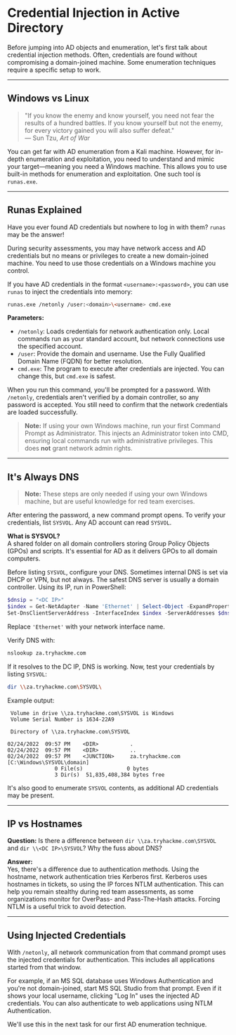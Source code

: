 # Credential Injection in Active Directory

Before jumping into AD objects and enumeration, let's first talk about credential injection methods. Often, credentials are found without compromising a domain-joined machine. Some enumeration techniques require a specific setup to work.

---

## Windows vs Linux

> "If you know the enemy and know yourself, you need not fear the results of a hundred battles. If you know yourself but not the enemy, for every victory gained you will also suffer defeat."  
> — Sun Tzu, *Art of War*

You can get far with AD enumeration from a Kali machine. However, for in-depth enumeration and exploitation, you need to understand and mimic your target—meaning you need a Windows machine. This allows you to use built-in methods for enumeration and exploitation. One such tool is `runas.exe`.

---

## Runas Explained

Have you ever found AD credentials but nowhere to log in with them? `runas` may be the answer!

During security assessments, you may have network access and AD credentials but no means or privileges to create a new domain-joined machine. You need to use those credentials on a Windows machine you control.

If you have AD credentials in the format `<username>:<password>`, you can use `runas` to inject the credentials into memory:

```sh
runas.exe /netonly /user:<domain>\<username> cmd.exe
```

**Parameters:**

- `/netonly`: Loads credentials for network authentication only. Local commands run as your standard account, but network connections use the specified account.
- `/user`: Provide the domain and username. Use the Fully Qualified Domain Name (FQDN) for better resolution.
- `cmd.exe`: The program to execute after credentials are injected. You can change this, but `cmd.exe` is safest.

When you run this command, you'll be prompted for a password. With `/netonly`, credentials aren't verified by a domain controller, so any password is accepted. You still need to confirm that the network credentials are loaded successfully.

> **Note:** If using your own Windows machine, run your first Command Prompt as Administrator. This injects an Administrator token into CMD, ensuring local commands run with administrative privileges. This does **not** grant network admin rights.

---

## It's Always DNS

> **Note:** These steps are only needed if using your own Windows machine, but are useful knowledge for red team exercises.

After entering the password, a new command prompt opens. To verify your credentials, list `SYSVOL`. Any AD account can read `SYSVOL`.

**What is SYSVOL?**  
A shared folder on all domain controllers storing Group Policy Objects (GPOs) and scripts. It's essential for AD as it delivers GPOs to all domain computers.

Before listing `SYSVOL`, configure your DNS. Sometimes internal DNS is set via DHCP or VPN, but not always. The safest DNS server is usually a domain controller. Using its IP, run in PowerShell:

```powershell
$dnsip = "<DC IP>"
$index = Get-NetAdapter -Name 'Ethernet' | Select-Object -ExpandProperty 'ifIndex'
Set-DnsClientServerAddress -InterfaceIndex $index -ServerAddresses $dnsip
```

Replace `'Ethernet'` with your network interface name.

Verify DNS with:

```sh
nslookup za.tryhackme.com
```

If it resolves to the DC IP, DNS is working. Now, test your credentials by listing `SYSVOL`:

```sh
dir \\za.tryhackme.com\SYSVOL\
```

Example output:

```
 Volume in drive \\za.tryhackme.com\SYSVOL is Windows
 Volume Serial Number is 1634-22A9

 Directory of \\za.tryhackme.com\SYSVOL

02/24/2022  09:57 PM    <DIR>          .
02/24/2022  09:57 PM    <DIR>          ..
02/24/2022  09:57 PM    <JUNCTION>     za.tryhackme.com [C:\Windows\SYSVOL\domain]
               0 File(s)              0 bytes
               3 Dir(s)  51,835,408,384 bytes free
```

It's also good to enumerate `SYSVOL` contents, as additional AD credentials may be present.

---

## IP vs Hostnames

**Question:** Is there a difference between `dir \\za.tryhackme.com\SYSVOL` and `dir \\<DC IP>\SYSVOL`? Why the fuss about DNS?

**Answer:**  
Yes, there's a difference due to authentication methods. Using the hostname, network authentication tries Kerberos first. Kerberos uses hostnames in tickets, so using the IP forces NTLM authentication. This can help you remain stealthy during red team assessments, as some organizations monitor for OverPass- and Pass-The-Hash attacks. Forcing NTLM is a useful trick to avoid detection.

---

## Using Injected Credentials

With `/netonly`, all network communication from that command prompt uses the injected credentials for authentication. This includes all applications started from that window.

For example, if an MS SQL database uses Windows Authentication and you're not domain-joined, start MS SQL Studio from that prompt. Even if it shows your local username, clicking "Log In" uses the injected AD credentials. You can also authenticate to web applications using NTLM Authentication.

We'll use this in the next task for our first AD enumeration technique.
